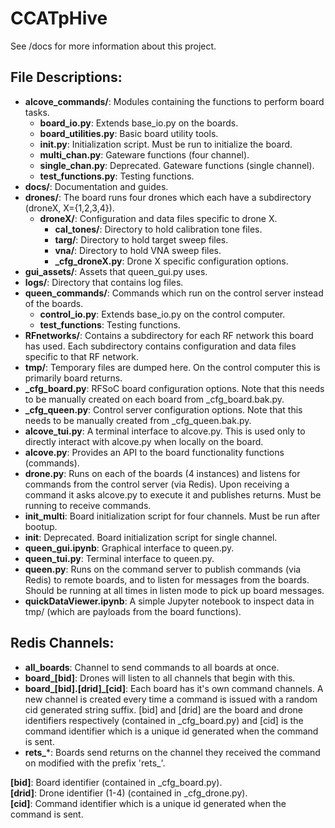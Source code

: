 # CCATpHive

See /docs for more information about this project.

## File Descriptions:
- **alcove_commands/**: Modules containing the functions to perform board tasks.
    - **board_io.py**: Extends base_io.py on the boards.
    - **board_utilities.py**: Basic board utility tools.
    - **init.py**: Initialization script. Must be run to initialize the board.
    - **multi_chan.py**: Gateware functions (four channel).
    - **single_chan.py**: Deprecated. Gateware functions (single channel).
    - **test_functions.py**: Testing functions.
- **docs/**: Documentation and guides.
- **drones/**: The board runs four drones which each have a subdirectory (droneX, X={1,2,3,4}).
    - **droneX/**: Configuration and data files specific to drone X.
        - **cal_tones/**: Directory to hold calibration tone files.
        - **targ/**: Directory to hold target sweep files.
        - **vna/**: Directory to hold VNA sweep files.
        - **_cfg_droneX.py**: Drone X specific configuration options.
- **gui_assets/**: Assets that queen_gui.py uses.
- **logs/**: Directory that contains log files.
- **queen_commands/**: Commands which run on the control server instead of the boards.
    - **control_io.py**: Extends base_io.py on the control computer.
    - **test_functions**: Testing functions.
- **RFnetworks/**: Contains a subdirectory for each RF network this board has used. Each subdirectory contains configuration and data files specific to that RF network.
- **tmp/**: Temporary files are dumped here. On the control computer this is primarily board returns.
- **_cfg_board.py**: RFSoC board configuration options. Note that this needs to be manually created on each board from _cfg_board.bak.py.
- **_cfg_queen.py**: Control server configuration options. Note that this needs to be manually created from _cfg_queen.bak.py.
- **alcove_tui.py**: A terminal interface to alcove.py. This is used only to directly interact with alcove.py when locally on the board.
- **alcove.py**: Provides an API to the board functionality functions (commands).
- **drone.py**: Runs on each of the boards (4 instances) and listens for commands from the control server (via Redis). Upon receiving a command it asks alcove.py to execute it and publishes returns. Must be running to receive commands.
- **init_multi**: Board initialization script for four channels. Must be run after bootup.
- **init**: Deprecated. Board initialization script for single channel.
- **queen_gui.ipynb**: Graphical interface to queen.py.
- **queen_tui.py**: Terminal interface to queen.py.
- **queen.py**: Runs on the command server to publish commands (via Redis) to remote boards, and to listen for messages from the boards. Should be running at all times in listen mode to pick up board messages.
- **quickDataViewer.ipynb**: A simple Jupyter notebook to inspect data in tmp/ (which are payloads from the board functions).

## Redis Channels:
- **all_boards**: Channel to send commands to all boards at once.
- **board_[bid]**: Drones will listen to all channels that begin with this.
- **board_[bid].[drid]_[cid]**: Each board has it's own command channels. A new channel is created every time a command is issued with a random cid generated string suffix. [bid] and [drid] are the board and drone identifiers respectively (contained in _cfg_board.py) and [cid] is the command identifier which is a unique id generated when the command is sent.
- **rets_***: Boards send returns on the channel they received the command on modified with the prefix 'rets_'.

**[bid]**: Board identifier (contained in _cfg_board.py).  
**[drid]**: Drone identifier (1-4) (contained in _cfg_drone.py).  
**[cid]**: Command identifier which is a unique id generated when the command is sent.  